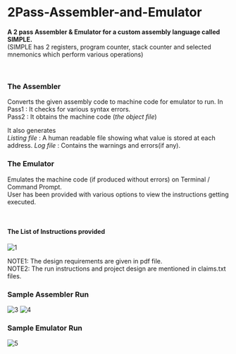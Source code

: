# 2Pass-Assembler-and-Emulator
**A 2 pass Assembler & Emulator for a custom assembly language called SIMPLE.**<br/>
(SIMPLE has 2 registers, program counter, stack counter and selected mnemonics which perform various operations)

&nbsp;

### The Assembler
Converts the given assembly code to machine code for emulator to run. In<br/>
Pass1 : It checks for various syntax errors.<br/>
Pass2 : It obtains the machine code (*the object file*) <br/>

It also generates <br/>
*Listing file* : A human readable file showing what value is  stored at each address.
_Log file_ : Contains the warnings and errors(if any).


### The Emulator
Emulates the machine code (if produced without errors) on Terminal / Command Prompt. <br/>
User has been provided with various options to view the instructions getting executed.

&nbsp;

#### The List of Instructions provided

<img src="https://github.com/SunnyChaturvedi/2Pass-Assembler-and-Emulator/blob/main/instructions%20%26%20mnemonics%20used%20in%20SIMPLE/Instruction_set.png" alt="1"/>


NOTE1: The design requirements are given in pdf file.<br/>
NOTE2: The run instructions and project design are mentioned in claims.txt files.<br/>




### Sample Assembler Run

<img src="https://github.com/SunnyChaturvedi/2Pass-Assembler-and-Emulator/blob/main/test_run_pics/testing_pic1.jpg" alt="3"/>

<img src="https://github.com/SunnyChaturvedi/2Pass-Assembler-and-Emulator/blob/main/test_run_pics/testing_pic2.jpg" alt="4" />

### Sample Emulator Run

<img src="https://github.com/SunnyChaturvedi/2Pass-Assembler-and-Emulator/blob/main/test_run_pics/testing_pic3.jpg" alt="5" />
